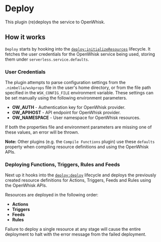 # Deploy

This plugin (re)deploys the service to OpenWhisk.

## How it works

`Deploy` starts by hooking into the
[`deploy:initializeResources`](/lib/plugins/deploy) lifecycle.  It fetches the
user credentials for the OpenWhisk service being used, storing them under
`serverless.service.defaults`.

### User Credentials

The plugin attempts to parse configuration settings from the `.nimbella/wskprops` file in the user's home directory,
or from the file path specified in the `WSK_CONFIG_FILE` environment variable. These  settings can be set
manually using the following environment parameters.

- **OW_AUTH** - Authentication key for OpenWhisk provider.
- **OW_APIHOST** - API endpoint for OpenWhisk provider.
- **OW_NAMESPACE** - User namespace for OpenWhisk resources.

If both the properties file and environment parameters are missing one of these
values, an error will be thrown.

**Note:** Other plugins (e.g. the `Compile Functions` plugin) use these
`defaults` property when compiling resource definitions and using the OpenWhisk
APIs.

### Deploying Functions, Triggers, Rules and Feeds

Next up it hooks into the [`deploy:deploy`](/lib/plugins/deploy) lifecycle and deploys the
previously created resource definitions for Actions, Triggers, Feeds and Rules
using the OpenWhisk APIs.

Resources are deployed in the following order:

- **Actions**
- **Triggers**
- **Feeds**
- **Rules**

Failure to deploy a single resource at any stage will cause the entire
deployment to halt with the error message from the failed deployment.
